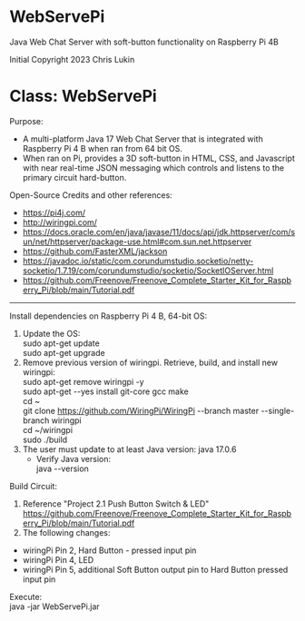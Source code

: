 # WebServePi
 Java Web Chat Server with soft-button functionality on Raspberry Pi 4B

Initial Copyright 2023 Chris Lukin

# Class: WebServePi

Purpose:
* A multi-platform Java 17 Web Chat Server that is integrated with Raspberry Pi 4 B when ran from 64 bit OS.
* When ran on Pi, provides a 3D soft-button in HTML, CSS, and Javascript with near real-time JSON messaging which controls
and listens to the primary circuit hard-button.

Open-Source Credits and other references:
* https://pi4j.com/
* http://wiringpi.com/
* https://docs.oracle.com/en/java/javase/11/docs/api/jdk.httpserver/com/sun/net/httpserver/package-use.html#com.sun.net.httpserver
* https://github.com/FasterXML/jackson
* https://javadoc.io/static/com.corundumstudio.socketio/netty-socketio/1.7.19/com/corundumstudio/socketio/SocketIOServer.html  
* https://github.com/Freenove/Freenove_Complete_Starter_Kit_for_Raspberry_Pi/blob/main/Tutorial.pdf

***
Install dependencies on Raspberry Pi 4 B, 64-bit OS:
1) Update the OS:  
sudo apt-get update   
sudo apt-get upgrade
2) Remove previous version of wiringpi. Retrieve, build, and install new wiringpi:  
sudo apt-get remove wiringpi -y  
sudo apt-get --yes install git-core gcc make   
cd ~  
git clone https://github.com/WiringPi/WiringPi --branch master --single-branch wiringpi  
cd ~/wiringpi  
sudo ./build  
3) The user must update to at least Java version: java 17.0.6  
   * Verify Java version:  
java --version

Build Circuit:
1) Reference "Project 2.1 Push Button Switch & LED"  
https://github.com/Freenove/Freenove_Complete_Starter_Kit_for_Raspberry_Pi/blob/main/Tutorial.pdf
2) The following changes:  
* wiringPi Pin 2, Hard Button - pressed input pin 
* wiringPi Pin 4, LED
* wiringPi Pin 5, additional Soft Button output pin to Hard Button pressed input pin   

Execute:  
java -jar WebServePi.jar
